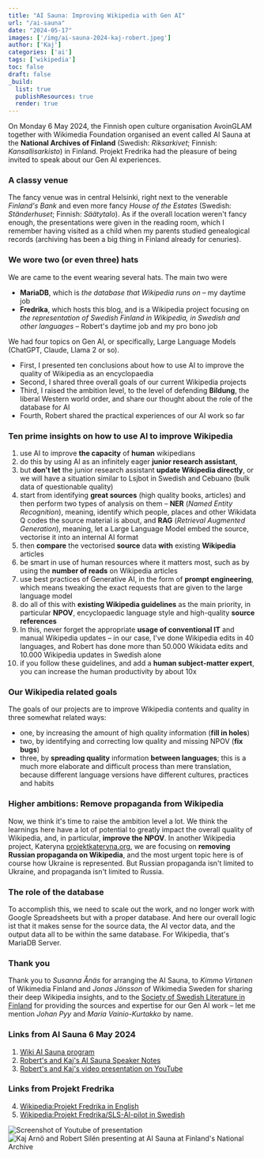 ```yaml
---
title: "AI Sauna: Improving Wikipedia with Gen AI"
url: "/ai-sauna"
date: "2024-05-17"
images: ['/img/ai-sauna-2024-kaj-robert.jpeg']
author: ['Kaj']
categories: ['ai']
tags: ['wikipedia']
toc: false
draft: false
_build:
  list: true
  publishResources: true
  render: true
---
```


On Monday 6 May 2024, the Finnish open culture organisation AvoinGLAM together with Wikimedia Foundation organised an event called AI Sauna at the **National Archives of Finland** (Swedish: *Riksarkivet*; Finnish: *Kansallisarkisto*) in Finland. Projekt Fredrika had the pleasure of being invited to speak about our Gen AI experiences.

### A classy venue 

The fancy venue was in central Helsinki, right next to the venerable *Finland's Bank* and even more fancy *House of the Estates* (Swedish: *Ständerhuset*; Finnish: *Säätytalo*). As if the overall location weren't fancy enough, the presentations were given in the reading room, which I remember having visited as a child when my parents studied genealogical records (archiving has been a big thing in Finland already for cenuries).

### We wore two (or even three) hats 

We are came to the event wearing several hats. The main two were
* **MariaDB**, which is *the database that Wikipedia runs on* – my daytime job
* **Fredrika**, which hosts this blog, and is a Wikipedia project focusing on *the representation of Swedish Finland in Wikipedia, in Swedish and other languages* – Robert's daytime job and my pro bono job
 
We had four topics on Gen AI, or specifically, Large Language Models (ChatGPT, Claude, Llama 2 or so). 
* First, I presented ten conclusions about how to use AI to improve the quality of Wikipedia as an encyclopaedia
* Second, I shared three overall goals of our current Wikipedia projects
* Third, I raised the ambition level, to the level of defending **Bildung**, the liberal Western world order, and share our thought about the role of the database for AI
* Fourth, Robert shared the practical experiences of our AI work so far

### Ten prime insights on how to use AI to improve Wikipedia

1. use AI to improve **the capacity** of **human** wikipedians
2. do this by using AI as an infinitely eager **junior research assistant**, 
3. but **don't let** the junior research assistant **update Wikipedia directly**, or we will have a situation similar to Lsjbot in Swedish and Cebuano (bulk data of questionable quality)
4. start from identifying **great sources** (high quality books, articles) and then perform two types of analysis on them – **NER** (*Named Entity Recognition*), meaning, identify which people, places and other Wikidata Q codes the source material is about, and **RAG** (*Retrieval Augmented Generation*), meaning, let a Large Language Model embed the source, vectorise it into an internal AI format
5. then **compare** the vectorised **source** data **with** existing **Wikipedia** articles 
6. be smart in use of human resources where it matters most, such as by using the **number of reads** on Wikipedia articles 
7. use best practices of Generative AI, in the form of **prompt engineering**, which means tweaking the exact requests that are given to the large language model 
8. do all of this with **existing Wikipedia guidelines** as the main priority, in particular **NPOV**, encyclopaedic language style and high-quality **source references**   
9. In this, never forget the appropriate **usage of conventional IT** and manual Wikipedia updates – in our case, I've done Wikipedia edits in 40 languages, and Robert has done more than 50.000 Wikidata edits and 10.000 Wikipedia updates in Swedish alone   
10. if you follow these guidelines, and add a **human subject-matter expert**, you can increase the human productivity by about 10x 

### Our Wikipedia related goals

The goals of our projects are to improve Wikipedia contents and quality in three somewhat related ways:
* one, by increasing the amount of high quality information (**fill in holes**)
* two, by identifying and correcting low quality and missing NPOV (**fix bugs**)
* three, by **spreading quality** information **between languages**; this is a much more elaborate and difficult process than mere translation, because different language versions have different cultures, practices and habits  

### Higher ambitions: Remove propaganda from Wikipedia

Now, we think it's time to raise the ambition level a lot. We think the learnings here have a lot of potential to greatly impact the overall quality of Wikipedia, and, in particular, **improve the NPOV**. In another Wikipedia project, Kateryna [projektkateryna.org](https://projektkateryna.org/), we are focusing on **removing Russian propaganda on Wikipedia**, and the most urgent topic here is of course how Ukraine is represented. But Russian propaganda isn't limited to Ukraine, and propaganda isn't limited to Russia.

### The role of the database

To accomplish this, we need to scale out the work, and no longer work with Google Spreadsheets but with a proper database. And here our overall logic ist that it makes sense for the source data, the AI vector data, and the output data all to be within the same database. For Wikipedia, that's MariaDB Server. 

### Thank you 

Thank you to *Susanna Ånäs* for arranging the AI Sauna, to *Kimmo Virtanen* of Wikimedia Finland and *Jonas Jönsson* of Wikimedia Sweden for sharing their deep Wikipedia insights, and to the [Society of Swedish Literature in Finland](https://en.wikipedia.org/wiki/Society_of_Swedish_Literature_in_Finland) for providing the sources and expertise for our Gen AI work – let me mention *Johan Pyy* and *Maria Vainio-Kurtakko* by name.

### Links from AI Sauna 6 May 2024

1. [Wiki AI Sauna program](https://meta.wikimedia.org/wiki/AI_Sauna/Program)
2. [Robert's and Kaj's AI Sauna Speaker Notes](https://meta.wikimedia.org/wiki/AI_Sauna/Speaker_notes_-_Kaj_Arnö,_Robert_Silén_-_AI_and_Databases_for_Wikipedia)
3. [Robert's and Kaj's video presentation on YouTube](https://www.youtube.com/live/oT8FP1JH5vE?si=EB4BdSoma4OV6FjD&t=6604)

### Links from Projekt Fredrika

4. [Wikipedia:Projekt Fredrika in English](https://en.wikipedia.org/wiki/Wikipedia:Projekt_Fredrika)
5. [Wikipedia:Projekt Fredrika/SLS-AI-pilot in Swedish](https://sv.wikipedia.org/wiki/Wikipedia:Projekt_Fredrika/SLS-AI-pilot)

<img src="/img/ai-sauna-2024-kaj-robert-youtube.jpeg" alt="Screenshot of Youtube of presentation">

<img src="/img/ai-sauna-2024-kaj-robert-stairs.jpeg" alt="Kaj Arnö and Robert Silén presenting at AI Sauna at Finland's National Archive">
